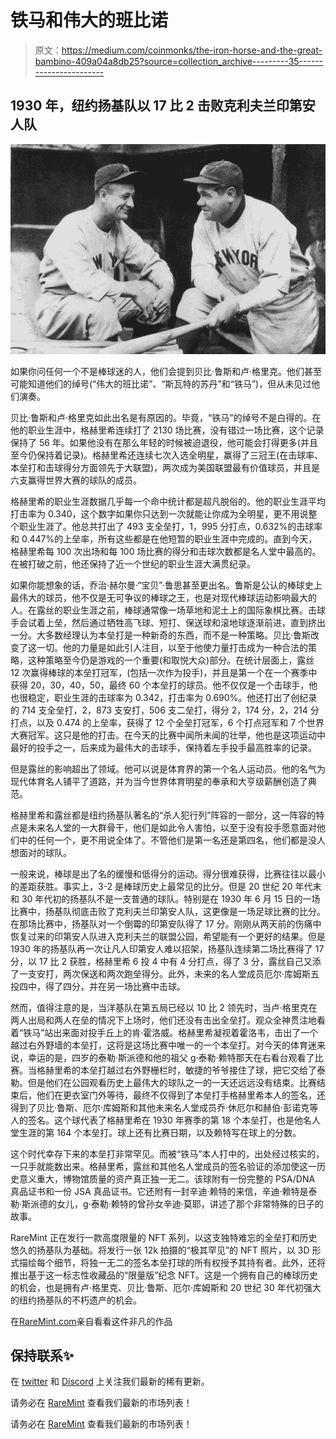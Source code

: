 # 铁马和伟大的班比诺

> 原文：<https://medium.com/coinmonks/the-iron-horse-and-the-great-bambino-409a04a8db25?source=collection_archive---------35----------------------->

## 1930 年，纽约扬基队以 17 比 2 击败克利夫兰印第安人队

![](img/8431a31ccb8844c37aa3ce8befc8526b.png)

如果你问任何一个不是棒球迷的人，他们会提到贝比·鲁斯和卢·格里克。他们甚至可能知道他们的绰号(“伟大的班比诺”、“斯瓦特的苏丹”和“铁马”)，但从未见过他们演奏。

贝比·鲁斯和卢·格里克如此出名是有原因的。毕竟，“铁马”的绰号不是白得的。在他的职业生涯中，格赫里希连续打了 2130 场比赛，没有错过一场比赛，这个记录保持了 56 年。如果他没有在那么年轻的时候被迫退役，他可能会打得更多(并且至今仍保持着记录)。格赫里希还连续七次入选全明星，赢得了三冠王(在击球率、本垒打和击球得分方面领先于大联盟)，两次成为美国联盟最有价值球员，并且是六支赢得世界大赛的球队的成员。

格赫里希的职业生涯数据几乎每一个命中统计都是超凡脱俗的。他的职业生涯平均打击率为 0.340，这个数字如果你只达到一次就能让你成为全明星，更不用说整个职业生涯了。他总共打出了 493 支全垒打，1，995 分打点，0.632%的击球率和 0.447%的上垒率，所有这些都是在他短暂的职业生涯中完成的。直到今天，格赫里希每 100 次出场和每 100 场比赛的得分和击球次数都是名人堂中最高的。在被打破之前，他还保持了近一个世纪的职业生涯大满贯纪录。

如果你能想象的话，乔治·赫尔曼·“宝贝”·鲁思甚至更出名。鲁斯是公认的棒球史上最伟大的球员，他不仅是无可争议的棒球之王，也是对现代棒球运动影响最大的人。在露丝的职业生涯之前，棒球通常像一场草地和泥土上的国际象棋比赛。击球手会试着上垒，然后通过牺牲高飞球、短打、保送球和滚地球逐渐前进，直到挤出一分。大多数经理认为本垒打是一种新奇的东西，而不是一种策略。贝比·鲁斯改变了这一切。他的力量是如此引人注目，以至于他使力量打击成为一种合法的策略，这种策略至今仍是游戏的一个重要(和取悦大众)部分。在统计层面上，露丝 12 次赢得棒球的本垒打冠军，(包括一次作为投手)，并且是第一个在一个赛季中获得 20，30，40，50，最终 60 个本垒打的球员。他不仅仅是一个击球手，他也很稳定，职业生涯的击球率为 0.342，打击率为 0.690%。他还打出了创纪录的 714 支全垒打，2，873 支安打，506 支二垒打，得分 2，174 分，2，214 分打点，以及 0.474 的上垒率，获得了 12 个全垒打冠军，6 个打点冠军和 7 个世界大赛冠军。这只是他的打击。在今天的比赛中闻所未闻的壮举，他也是这项运动中最好的投手之一，后来成为最伟大的击球手，保持着左手投手最高胜率的记录。

但是露丝的影响超出了领域。他可以说是体育界的第一个名人运动员。他的名气为现代体育名人铺平了道路，并为当今世界体育明星的奉承和大亨级薪酬创造了典范。

格赫里希和露丝都是纽约扬基队著名的“杀人犯行列”阵容的一部分，这一阵容的特点是未来名人堂的一大群骨干，他们是如此令人害怕，以至于没有投手愿意面对他们中的任何一个，更不用说全体了。不管他们是第一名还是第四名，他们都是没人想面对的球队。

一般来说，棒球是出了名的缓慢和低得分的运动。得分很难获得，比赛往往以最小的差距获胜。事实上，3-2 是棒球历史上最常见的比分。但是 20 世纪 20 年代末和 30 年代初的扬基队不是一支普通的球队。特别是在 1930 年 6 月 15 日的一场比赛中，扬基队彻底击败了克利夫兰印第安人队，这更像是一场足球比赛的比分。在那场比赛中，扬基队对一个倒霉的印第安队得了 17 分。刚刚从两天前的伤痛中恢复过来的印第安人队进入克利夫兰的联盟公园，希望能有一个更好的结果。但是 1930 年的扬基队再一次让凡人印第安人难以招架，扬基队连续第二场比赛得了 17 分，以 17 比 2 获胜，格赫里希 6 投 4 中有 4 分打点，得了 3 分，露丝自己又添了一支安打，两次保送和两次跑垒得分。此外，未来的名人堂成员厄尔·库姆斯五投四中，得了四分，并在另一场比赛中击球。

然而，值得注意的是，当洋基队在第五局已经以 10 比 2 领先时，当卢·格里克在两人出局和两人在垒的情况下上场时，他们还没有击出全垒打。观众全神贯注地看着“铁马”站出来面对投手丘上的肯·霍洛威。格赫里希凝视着霍洛韦，击出了一个越过右外野墙的本垒打，这将是这场比赛中唯一的一个本垒打。对今天的体育迷来说，幸运的是，四岁的泰勒·斯派德和他的祖父 g·泰勒·赖特那天在右看台观看了比赛。当格赫里希的本垒打越过右外野栅栏时，敏捷的爷爷接住了球，把它交给了泰勒。但是他们在公园观看历史上最伟大的球队之一的一天还远远没有结束。比赛结束后，他们在更衣室门外等待，最终不仅得到了本垒打手格赫里希本人的签名，还得到了贝比·鲁斯、厄尔·库姆斯和其他未来名人堂成员乔·休厄尔和赫伯·彭诺克等人的签名。这个球代表了格赫里希在 1930 年赛季的第 18 个本垒打，也是他名人堂生涯的第 164 个本垒打。球上还有比赛日期，以及赖特写在球上的分数。

这个时代幸存下来的本垒打非常罕见。而被“铁马”本人打中的，出处经过核实的，一只手就能数出来。格赫里希，露丝和其他名人堂成员的签名验证的添加使这一历史意义重大，博物馆质量的资产真正独一无二。该球附有一份完整的 PSA/DNA 真品证书和一份 JSA 真品证书。它还附有一封辛迪·赖特的来信，辛迪·赖特是泰勒·斯派德的女儿，g·泰勒·赖特的曾孙女辛迪·莫耶，讲述了那个非常特殊的日子的故事。

RareMint 正在发行一款高度限量的 NFT 系列，以这支独特难忘的全垒打和历史悠久的扬基队为基础。将发行一张 12k 拍摄的“极其罕见”的 NFT 照片，以 3D 形式描绘每个细节，将独一无二的签名本垒打球的所有权授予其持有者。此外，还将推出基于这一标志性收藏品的“限量版”纪念 NFT。这是一个拥有自己的棒球历史的机会，也是拥有卢·格里克、贝比·鲁斯、厄尔·库姆斯和 20 世纪 30 年代初强大的纽约扬基队的不朽遗产的机会。

在[RareMint.com](http://raremint.com)亲自看看这件非凡的作品

## 保持联系✨

在 [twitter](https://twitter.com/RareMint_nft) 和 [Discord](http://discord.gg/raremint) 上关注我们最新的稀有更新。

请务必在 [RareMint](http://raremint.com/) 查看我们最新的市场列表！

请务必在 [RareMint](http://raremint.com/) 查看我们最新的市场列表！